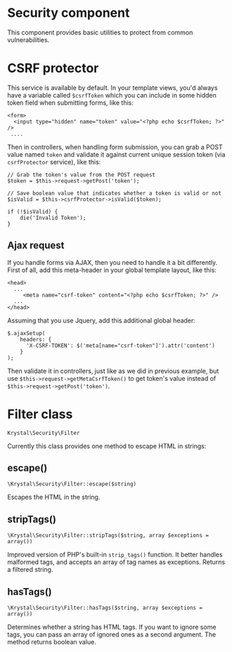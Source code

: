 
Security component
================

This component provides basic utilities to protect from common vulnerabilities.

# CSRF protector

This service is available by default. In your template views, you'd always have a variable called `$csrfToken` which you can include in some hidden token field when submitting forms, like this:

    <form>
      <input type="hidden" name="token" value="<?php echo $csrfToken; ?>" />
     ....

Then in controllers, when handling form submission, you can grab a POST value named `token`  and validate it against current unique session token (via `csrfProtector` service), like this:

    // Grab the token's value from the POST request
    $token = $this->request->getPost('token');
    
    // Save boolean value that indicates whether a token is valid or not
    $isValid = $this->csrfProtector->isValid($token);

    if (!$isValid) {
        die('Invalid Token');
    }

## Ajax request

If you handle forms via AJAX, then you need to handle it a bit differently. First of all, add this meta-header in your global template layout, like this:

    <head>
      ...
         <meta name="csrf-token" content="<?php echo $csrfToken; ?>" />
      ...
    </head>

Assuming that you use Jquery, add this additional global header:

    $.ajaxSetup(
     	headers: {
    	  'X-CSRF-TOKEN': $('meta[name="csrf-token"]').attr('content')
    	}
    );

Then validate it in controllers, just like as we did in previous example, but use `$this->request->getMetaCsrfToken()` to get token's value instead of `$this->request->getPost('token')`.

# Filter class

    Krystal\Security\Filter

Currently this class provides one method to escape HTML in strings:

## escape()

    \Krystal\Security\Filter::escape($string)

Escapes the HTML in the string.

## stripTags()

    \Krystal\Security\Filter::stripTags($string, array $exceptions = array())

Improved version of PHP's built-in `strip_tags()` function. It better handles malformed tags, and accepts an array of tag names as exceptions. Returns a filtered string.

## hasTags()

    \Krystal\Security\Filter::hasTags($string, array $exceptions = array())

Determines whether a string has HTML tags. If you want to ignore some tags, you can pass an array of ignored ones as a second argument. The method returns boolean value.